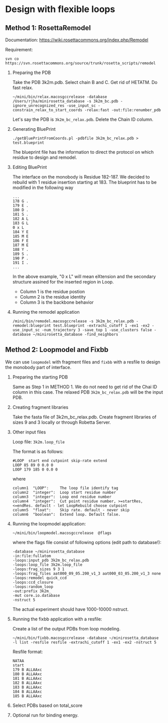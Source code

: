 Design with flexible loops
==========================

Method 1: RosettaRemodel
------------------------

Documentation: https://wiki.rosettacommons.org/index.php/Remodel

Requirement:

    svn co https://svn.rosettacommons.org/source/trunk/rosetta_scripts/remodel

1.  Preparing the PDB

    Take the PDB 3k2m.pdb. Select chain B and C. Get rid of HETATM. Do fast 
    relax.

        ~/mini/bin/relax.macosgccrelease -database /Users/rjha/minirosetta_database -s 3k2m_bc.pdb -ignore_unrecognized_res -use_input_sc -constrain_relax_to_start_coords -relax:fast -out:file:renumber_pdb

    Let's say the PDB is `3k2m_bc_relax.pdb`. Delete the Chain ID column.

2.  Generating BluePrint

        ./getBluePrintFromCoords.pl -pdbfile 3k2m_bc_relax.pdb > test.blueprint

    The blueprint file has the information to direct the protocol on which 
    residue to design and remodel.

3.  Editing BluePrint

    The interface on the monobody is Residue 182-187. We decided to rebuild with 
    1 residue insertion starting at 183. The blueprint has to be modified in 
    the following way

        ...
        178 G .
        179 E .
        180 D .
        181 S .
        182 A L
        183 G L
        0 x L
        184 Y E
        185 M E
        186 F E
        187 M E
        188 Y .
        189 S .
        190 P .
        191 I .
        ...

    In the above example, "0 x L" will mean eXtension and the secondary 
    structure assined for the inserted region in Loop.

    * Column 1 is the residue postion
    * Column 2 is the residue identity
    * Column 3 is the backbone behavior 

4.  Running the remodel application

        /mini/bin/remodel.macosgccrelease -s 3k2m_bc_relax.pdb -remodel:blueprint test.blueprint -extrachi_cutoff 1 -ex1 -ex2 -use_input_sc -num_trajectory 3 -save_top 1 -use_clusters false -database ~/minirosetta_database -find_neighbors


Method 2: Loopmodel and Fixbb
-----------------------------
We can use `loopmodel` with fragment files and `fixbb` with a resfile to design 
the monobody part of interface.

1.  Preparing the starting PDB

    Same as Step 1 in METHOD 1. We do not need to get rid of the Chai ID column 
    in this case. The relaxed PDB `3k2m_bc_relax.pdb` will be the input PDB.

2.  Creating fragment libraries

    Take the fasta file of 3k2m_bc_relax.pdb. Create  fragment libraries of 
    sizes 9 and 3 locally or through Robetta Server.

3.  Other input files

    Loop file: `3k2m.loop_file`

    The format is as follows:

        #LOOP  start end cutpoint skip-rate extend
        LOOP 85 89 0 0.0 0
        LOOP 179 185 0 0.0 0

    where

        column1  "LOOP":     The loop file identify tag
        column2  "integer":  Loop start residue number
        column3  "integer":  Loop end residue number
        column4  "integer":  Cut point residue number, >=startRes, <=endRes. default - let LoopRebuild choose cutpoint
        column5  "float":    Skip rate. default - never skip
        column6  "boolean":  Extend loop. Default false.

4.  Running the loopmodel application:

        ~/mini/bin/loopmodel.macosgccrelease  @flags

    where the flags file consist of following options (edit path to database!):

        -database ~/minirosetta_database
        -in:file:fullatom
        -loops:input_pdb 3k2m_bc_relax.pdb
        -loops:loop_file 3k2m.loop_file
        -loops:frag_sizes 9 3 1
        -loops:frag_files aat000_09_05.200_v1_3 aat000_03_05.200_v1_3 none
        -loops:remodel quick_ccd
        -loops:ccd_closure
        -loops:random_loop
        -out:prefix 3k2m_
        -mut core.io.database
        -nstruct 5

    The actual experiment should have 1000-10000 nstruct.

4.  Running the fixbb application with a resfile:

    Create a list of the output PDBs from loop modeling.

        ~/mini/bin/fixbb.macosgccrelease -database ~/minirosetta_database  -l list -resfile resfile -extrachi_cutoff 1 -ex1 -ex2 -nstruct 5

    Resfile format:

        NATAA
        start
        179 B ALLAAxc
        180 B ALLAAxc
        181 B ALLAAxc
        182 B ALLAAxc
        183 B ALLAAxc
        184 B ALLAAxc
        185 B ALLAAxc

5.  Select PDBs based on total_score

6.  Optional run for binding energy.

